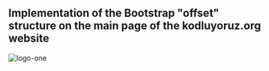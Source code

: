 ## Implementation of the Bootstrap "offset" structure on the main page of the kodluyoruz.org website
![logo-one](https://user-images.githubusercontent.com/79155927/151218939-e318eff7-f4af-467d-81dc-b12b4b6a9168.png)
